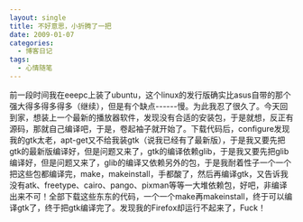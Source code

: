 ```yaml
---
layout: single
title: 不好意思，小折腾了一把
date: 2009-01-07
categories:
  - 博客日记
tags:
  - 心情随笔
---
```


前一段时间我在eeepc上装了ubuntu，这个linux的发行版确实比asus自带的那个强大得多得多得多（继续），但是有个缺点------慢。为此我忍了很久了。今天回到家，想装上一个最新的播放器软件，发现没有合适的安装包，于是就想，反正有源码，那就自己编译吧，于是，卷起袖子就开始了。下载代码后，configure发现我的gtk太老，apt-get又不给我装gtk（说我已经有了最新版），于是我又要先把gtk的最新版编译好，但是问题又来了，gtk的编译依赖glib，于是我又要先把glib编译好，但是问题又来了，glib的编译又依赖另外的包，于是我耐着性子一个一个把这些包都编译完，make，makeinstall，手都酸了，然后再编译gtk，又告诉我没有atk、freetype、cairo、pango、pixman等等一大堆依赖包，好吧，非编译出来不可！全部下载这些东东的代码，一个一个make再makeinstall，终于可以编译gtk了，终于把gtk编译完了。发现我的Firefox却运行不起来了，Fuck！
